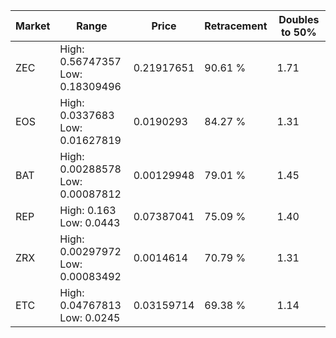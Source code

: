| Market | Range | Price| Retracement | Doubles to 50% |
| --- | --- | --- | --- | --- |
| ZEC | High: 0.56747357<br />Low: 0.18309496 | 0.21917651 | 90.61 % | 1.71 |
| EOS | High: 0.0337683<br />Low: 0.01627819 | 0.0190293 | 84.27 % | 1.31 |
| BAT | High: 0.00288578<br />Low: 0.00087812 | 0.00129948 | 79.01 % | 1.45 |
| REP | High: 0.163<br />Low: 0.0443 | 0.07387041 | 75.09 % | 1.40 |
| ZRX | High: 0.00297972<br />Low: 0.00083492 | 0.0014614 | 70.79 % | 1.31 |
| ETC | High: 0.04767813<br />Low: 0.0245 | 0.03159714 | 69.38 % | 1.14 |
